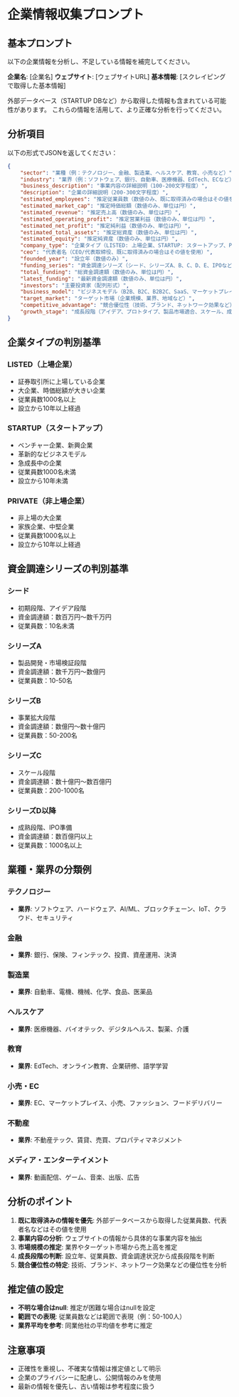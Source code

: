 # 企業情報収集プロンプト

## 基本プロンプト

以下の企業情報を分析し、不足している情報を補完してください。

**企業名**: [企業名]
**ウェブサイト**: [ウェブサイトURL]
**基本情報**: [スクレイピングで取得した基本情報]

外部データベース（STARTUP DBなど）から取得した情報も含まれている可能性があります。
これらの情報を活用して、より正確な分析を行ってください。

## 分析項目

以下の形式でJSONを返してください：

```json
{
    "sector": "業種（例：テクノロジー、金融、製造業、ヘルスケア、教育、小売など）",
    "industry": "業界（例：ソフトウェア、銀行、自動車、医療機器、EdTech、ECなど）",
    "business_description": "事業内容の詳細説明（100-200文字程度）",
    "description": "企業の詳細説明（200-300文字程度）",
    "estimated_employees": "推定従業員数（数値のみ、既に取得済みの場合はその値を使用）",
    "estimated_market_cap": "推定時価総額（数値のみ、単位は円）",
    "estimated_revenue": "推定売上高（数値のみ、単位は円）",
    "estimated_operating_profit": "推定営業利益（数値のみ、単位は円）",
    "estimated_net_profit": "推定純利益（数値のみ、単位は円）",
    "estimated_total_assets": "推定総資産（数値のみ、単位は円）",
    "estimated_equity": "推定純資産（数値のみ、単位は円）",
    "company_type": "企業タイプ（LISTED: 上場企業、STARTUP: スタートアップ、PRIVATE: 非上場企業）",
    "ceo": "代表者名（CEO/代表取締役、既に取得済みの場合はその値を使用）",
    "founded_year": "設立年（数値のみ）",
    "funding_series": "資金調達シリーズ（シード、シリーズA、B、C、D、E、IPOなど）",
    "total_funding": "総資金調達額（数値のみ、単位は円）",
    "latest_funding": "最新資金調達額（数値のみ、単位は円）",
    "investors": "主要投資家（配列形式）",
    "business_model": "ビジネスモデル（B2B、B2C、B2B2C、SaaS、マーケットプレイスなど）",
    "target_market": "ターゲット市場（企業規模、業界、地域など）",
    "competitive_advantage": "競合優位性（技術、ブランド、ネットワーク効果など）",
    "growth_stage": "成長段階（アイデア、プロトタイプ、製品市場適合、スケール、成熟など）"
}
```

## 企業タイプの判別基準

### LISTED（上場企業）
- 証券取引所に上場している企業
- 大企業、時価総額が大きい企業
- 従業員数1000名以上
- 設立から10年以上経過

### STARTUP（スタートアップ）
- ベンチャー企業、新興企業
- 革新的なビジネスモデル
- 急成長中の企業
- 従業員数1000名未満
- 設立から10年未満

### PRIVATE（非上場企業）
- 非上場の大企業
- 家族企業、中堅企業
- 従業員数1000名以上
- 設立から10年以上経過

## 資金調達シリーズの判別基準

### シード
- 初期段階、アイデア段階
- 資金調達額：数百万円〜数千万円
- 従業員数：10名未満

### シリーズA
- 製品開発・市場検証段階
- 資金調達額：数千万円〜数億円
- 従業員数：10-50名

### シリーズB
- 事業拡大段階
- 資金調達額：数億円〜数十億円
- 従業員数：50-200名

### シリーズC
- スケール段階
- 資金調達額：数十億円〜数百億円
- 従業員数：200-1000名

### シリーズD以降
- 成熟段階、IPO準備
- 資金調達額：数百億円以上
- 従業員数：1000名以上

## 業種・業界の分類例

### テクノロジー
- **業界**: ソフトウェア、ハードウェア、AI/ML、ブロックチェーン、IoT、クラウド、セキュリティ

### 金融
- **業界**: 銀行、保険、フィンテック、投資、資産運用、決済

### 製造業
- **業界**: 自動車、電機、機械、化学、食品、医薬品

### ヘルスケア
- **業界**: 医療機器、バイオテック、デジタルヘルス、製薬、介護

### 教育
- **業界**: EdTech、オンライン教育、企業研修、語学学習

### 小売・EC
- **業界**: EC、マーケットプレイス、小売、ファッション、フードデリバリー

### 不動産
- **業界**: 不動産テック、賃貸、売買、プロパティマネジメント

### メディア・エンターテイメント
- **業界**: 動画配信、ゲーム、音楽、出版、広告

## 分析のポイント

1. **既に取得済みの情報を優先**: 外部データベースから取得した従業員数、代表者名などはその値を使用
2. **事業内容の分析**: ウェブサイトの情報から具体的な事業内容を抽出
3. **市場規模の推定**: 業界やターゲット市場から売上高を推定
4. **成長段階の判断**: 設立年、従業員数、資金調達状況から成長段階を判断
5. **競合優位性の特定**: 技術、ブランド、ネットワーク効果などの優位性を分析

## 推定値の設定

- **不明な場合はnull**: 推定が困難な場合はnullを設定
- **範囲での表現**: 従業員数などは範囲で表現（例：50-100人）
- **業界平均を参考**: 同業他社の平均値を参考に推定

## 注意事項

- 正確性を重視し、不確実な情報は推定値として明示
- 企業のプライバシーに配慮し、公開情報のみを使用
- 最新の情報を優先し、古い情報は参考程度に扱う
